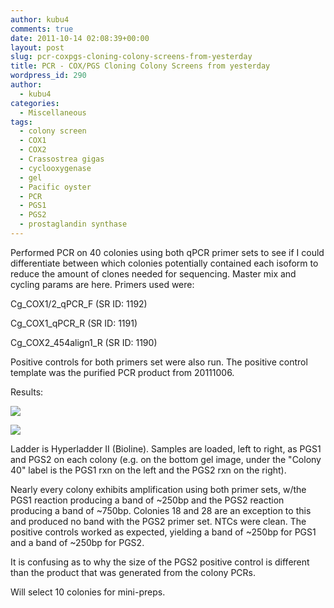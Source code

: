 ```yaml
---
author: kubu4
comments: true
date: 2011-10-14 02:08:39+00:00
layout: post
slug: pcr-coxpgs-cloning-colony-screens-from-yesterday
title: PCR - COX/PGS Cloning Colony Screens from yesterday
wordpress_id: 290
author:
  - kubu4
categories:
  - Miscellaneous
tags:
  - colony screen
  - COX1
  - COX2
  - Crassostrea gigas
  - cyclooxygenase
  - gel
  - Pacific oyster
  - PCR
  - PGS1
  - PGS2
  - prostaglandin synthase
---
```


Performed PCR on 40 colonies using both qPCR primer sets to see if I could differentiate between which colonies potentially contained each isoform to reduce the amount of clones needed for sequencing. Master mix and cycling params are here. Primers used were:

Cg_COX1/2_qPCR_F (SR ID: 1192)

Cg_COX1_qPCR_R (SR ID: 1191)

Cg_COX2_454align1_R (SR ID: 1190)

Positive controls for both primers set were also run. The positive control template was the purified PCR product from 20111006.

Results:

![](http://eagle.fish.washington.edu/Arabidopsis/20111013-01.JPG)

![](http://eagle.fish.washington.edu/Arabidopsis/20111013-02.JPG)

Ladder is Hyperladder II (Bioline). Samples are loaded, left to right, as PGS1 and PGS2 on each colony (e.g. on the bottom gel image, under the "Colony 40" label is the PGS1 rxn on the left and the PGS2 rxn on the right).

Nearly every colony exhibits amplification using both primer sets, w/the PGS1 reaction producing a band of ~250bp and the PGS2 reaction producing a band of ~750bp. Colonies 18 and 28 are an exception to this and produced no band with the PGS2 primer set. NTCs were clean. The positive controls worked as expected, yielding a band of ~250bp for PGS1 and a band of ~250bp for PGS2.

It is confusing as to why the size of the PGS2 positive control is different than the product that was generated from the colony PCRs.

Will select 10 colonies for mini-preps.
